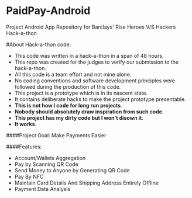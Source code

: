 # PaidPay-Android
Project Android App Repository for Barclays' Rise Heroes V/S Hackers Hack-a-thon

#About Hack-a-thon code:

* This code was written in a hack-a-thon in a span of 48 hours.
* This repo was created for the judges to verify our submission to the hack-a-thon.
* All this code is a team effort and not mine alone.
* No coding conventions and software development principles were followed during the 
production of this code.
* This project is a prototype which is in its nascent state.
* It contains deliberate hacks to make the project prototype presentable.
* __This is not how I code for long run projects__.
* __Nobody should absolutely draw inspiration from such code__.
* __This project has my dirty code but I won't disown it__.
* __It works__.

####Project Goal:
Make Payments Easier

####Features:

* Account/Wallets Aggregation
* Pay by Scanning QR Code
* Send Money to Anyone by Generating QR Code
* Pay By NFC
* Maintain Card Details And Shipping Address Entirely Offline
* Payment Data Analysis
